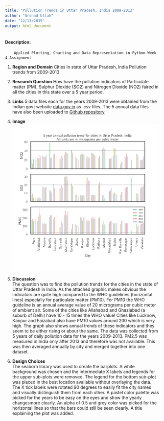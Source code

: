 ```yaml
---
title: "Pollution Trends in Uttar Pradesh, India 2009-2013"
author: "Arshad Ullah"
date: "12/13/2019"
output: html_document
---
```


#### Description:
        Applied Plotting, Charting and Data Representation in Python Week 4 Assignment

1. **Region and Domain**
        Cities in state of Uttar Pradesh, India 
        Pollution trends from 2009-2013 
2. **Research Question**
        How have the pollution indicators of Particulate matter (PM), Sulphur Dioxide (SO2) and
        Nitrogen Dioxide (NO2) faired in all the cities in this state over a 5 year period. 
3. **Links**
        5 data files each for the years 2009-2013 were obtained from the Indian govt website 
        [data.gov.in](https://data.gov.in/catalog/historical-daily-ambient-air-quality-data?filters%5Bfield_catalog_reference%5D=1140581&format=json&offset=0&limit=6&query=uttar+pradesh&sort%5B_score%5D=desc) as .csv files. 
        The 5 annual data files have also been uploaded to [Github  repository](https://github.com/azullah/Pollution-trends-in-Uttar-Pradesh-2009-2013)
4. **Image**
        ![Image](Assignment4.png)
        
5. **Discussion**  
        The question was to find the pollution trends for the cities in the state of Uttar Pradesh in India. As the attached graphic makes obvious the indicators are quite high compared to the WHO guidelines (horizontal lines) especially for particulate matter (PM10). For PM10 the WHO guideline is an annual average value of 20 micrograms per cubic meter of ambient air. Some of the cities like Allahabad and Ghaziabad (a suburb of Delhi) have 10 - 15 times the WHO value! Cities like Lucknow, Kanpur and Faizabad also have PM10 values around 200 which is very high. The graph also shows annual trends of these indicators and they seem to be either rising or about the same. 
        The data was collected from 5 years of daily pollution data for the years 2009-2013. PM2.5 was measured in India only after 2013 and therefore was not available. This was then averaged annually by city and merged together into one dataset.  

6. **Design Choices**   
        The seaborn library was used to create the barplots. A white background was chosen and the intermediate X labels and legends for the upper sub-plots were removed. The legend for the bottom sub-plot was placed in the best location available without overlaying the data. The X tick labels were rotated 90 degrees to easily fit the city names and visually distinguish them from each other. 
        A pastel color palette was picked for the years to be easy on the eyes and show the yearly changesmore clearly. An alpha of 0.5 and grey color was picked for the horizontal lines so that the bars could still be seen clearly. A title explaining the plot was added.  
